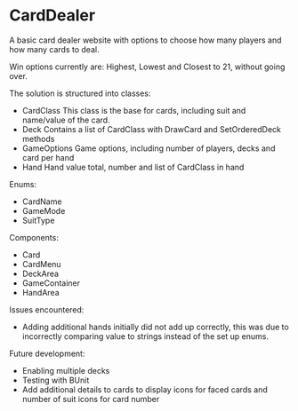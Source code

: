 # CardDealer

A basic card dealer website with options to choose how many players and how many cards to deal.

Win options currently are: Highest, Lowest and Closest to 21, without going over.

The solution is structured into classes:
- CardClass
    This class is the base for cards, including suit and name/value of the card.
- Deck
    Contains a list of CardClass with DrawCard and SetOrderedDeck methods
- GameOptions
    Game options, including number of players, decks and card per hand
- Hand
    Hand value total, number and list of CardClass in hand

Enums:
- CardName
- GameMode
- SuitType

Components:
- Card
- CardMenu
- DeckArea
- GameContainer
- HandArea

Issues encountered:
- Adding additional hands initially did not add up correctly, this was due to incorrectly comparing value to strings instead of the set up enums.

Future development:
- Enabling multiple decks
- Testing with BUnit
- Add additional details to cards to display icons for faced cards and number of suit icons for card number
